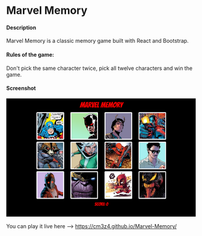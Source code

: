 # Marvel Memory

#### Description
Marvel Memory is a classic memory game built with React and Bootstrap.

#### Rules of the game: 
Don't pick the same character twice, pick all twelve characters and win the game.

#### Screenshot
![](./public/img/screenshot.png)

You can play it live here --> https://cm3z4.github.io/Marvel-Memory/

